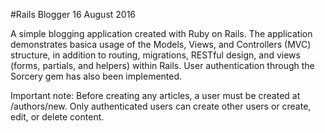 #Rails Blogger
16 August 2016

A simple blogging application created with Ruby on Rails. The application demonstrates basica usage of the Models, Views, and Controllers (MVC) structure, in addition to routing, migrations, RESTful design, and views (forms, partials, and helpers) within Rails. User authentication through the Sorcery gem has also been implemented.

Important note: Before creating any articles, a user must be created at /authors/new. Only authenticated users can create other users or create, edit, or delete content.